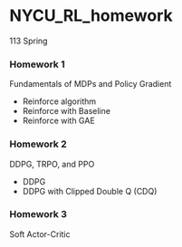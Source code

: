 # NYCU_RL_homework
113 Spring

### Homework 1
Fundamentals of MDPs and Policy Gradient

- Reinforce algorithm
- Reinforce with Baseline
- Reinforce with GAE

### Homework 2
DDPG, TRPO, and PPO
- DDPG
- DDPG with Clipped Double
Q (CDQ)

### Homework 3
Soft Actor-Critic